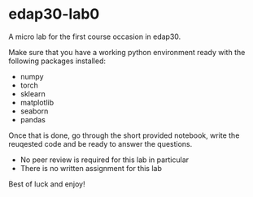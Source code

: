 # edap30-lab0
A micro lab for the first course occasion in edap30.

Make sure that you have a working python environment ready with the following packages installed:
- numpy
- torch
- sklearn
- matplotlib
- seaborn
- pandas

Once that is done, go through the short provided notebook, write the reuqested code and be ready to answer the questions.

- No peer review is required for this lab in particular
- There is no written assignment for this lab

Best of luck and enjoy!

